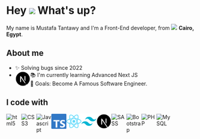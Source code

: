 <h1> Hey <img src="https://emojis.slackmojis.com/emojis/images/1577305505/7373/hand_wave.gif?1577305505" width="50" /> What's up?</h1>

<p> My name is Mustafa Tantawy and I'm a Front-End developer, from <img src="https://cdn-icons-png.flaticon.com/128/323/323324.png" width="17" /> <b>Cairo, Egypt</b>. </p>

## About me

- ✨ Solving bugs since 2022
- 📚 I'm currently learning Advanced Next JS  <img align="left" title="Next Js" alt="Next Js" width="40px" src="./assets/next-logo.svg" />
- 🎯 Goals: Become A Famous Software Engineer.

## I code with

<span>
  <img align="left" title="HTML" alt="html5" width="40px" src="https://cdn.jsdelivr.net/gh/devicons/devicon/icons/html5/html5-original.svg" />
</span>
<span>
  <img align="left" title="CSS" alt="CSS3" width="40px" src="https://cdn.jsdelivr.net/gh/devicons/devicon/icons/css3/css3-original.svg" />
</span>
<span>
  <img align="left" title="Javascript" alt="Javascript" width="40px" src="https://cdn.jsdelivr.net/gh/devicons/devicon/icons/javascript/javascript-original.svg" />
</span>
<span>
  <img align="left" title="Typescript" alt="Typescript" width="40px" src="./assets/typescript-logo.svg" />
</span>

<span>
 <img align="left" title="React" alt="React" width="40px" src="./assets/react-logo.svg" />
</span>

<span>
 <img align="left" title="Tailwind Css" alt="Tailwind Css" width="40px" src="./assets/tailwind-logo.svg" />
</span>

<span>
  <img align="left" title="Next Js" alt="Next Js" width="40px" src="./assets/next-logo.svg" />
</span>
<span>
  <img align="left" title="SASS" alt="SASS" width="40px" src="https://cdn.jsdelivr.net/gh/devicons/devicon/icons/sass/sass-original.svg" />
</span>

<span>
  <img align="left" title="Bootstrap" alt="Bootstrap" width="40px" src="https://cdn.jsdelivr.net/gh/devicons/devicon/icons/bootstrap/bootstrap-plain.svg" />
</span>
<span>
  <img align="left" title="PHP" alt="PHP" width="40px" src="https://cdn.jsdelivr.net/gh/devicons/devicon/icons/php/php-plain.svg" />
</span>

<span>
  <img align="left" title="MySQL" alt="MySQL" width="40px" src="https://cdn.jsdelivr.net/gh/devicons/devicon/icons/mysql/mysql-plain.svg" />
</span>

